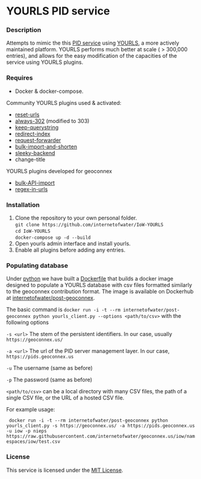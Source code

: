 # YOURLS PID service

### Description
Attempts to mimic the this [PID service](https://github.com/SISS/PID) using [YOURLS](https://yourls.org), a more actively maintained platform.
YOURLS performs much better at scale ( > 300,000 entries), and allows for the easy modification of the capacities of the service using YOURLS plugins. 

### Requires
- Docker & docker-compose.

Community YOURLS plugins used & activated:
- [reset-urls](https://gist.github.com/ozh/a0090f46569b50835520d95f9481d9fd#file-plugin-php) 
- [always-302](https://github.com/tinjaw/Always-302) (modified to 303)
- [keep-querystring](https://github.com/rinogo/yourls-keep-query-string)
- [redirect-index](https://github.com/tomslominski/yourls-redirect-index)
- [request-forwarder](https://github.com/webb-ben/plugins/tree/master/request-forward)
- [bulk-import-and-shorten](https://github.com/vaughany/yourls-bulk-import-and-shorten)
- [sleeky-backend](https://sleeky.flynntes.com)
- change-title

YOURLS plugins developed for geoconnex
- [bulk-API-import](https://github.com/webb-ben/plugins/tree/main/bulk-api-import)
- [regex-in-urls](https://github.com/webb-ben/plugins/tree/master/regex-in-urls)

### Installation

1. Clone the repository to your own personal folder. <br>
   `git clone https://github.com/internetofwater/IoW-YOURLS`<br>
   `cd IoW-YOURLS`<br>
   `docker-compose up -d --build`
2. Open yourls admin interface and install yourls.
3. Enable all plugins before adding any entries. 

### Populating database
Under [python](python/README.md) we have built a [Dockerfile](https://github.com/internetofwater/IoW-YOURLS/blob/main/python/Dockerfile-url)
that builds a docker image designed to populate a YOURLS database with csv files formatted similarly to the geoconnex contribution format. The image is available on Dockerhub at [internetofwater/post-geoconnex](https://hub.docker.com/repository/docker/internetofwater/post-geoconnex).

The basic command is
`docker run -i -t --rm internetofwater/post-geoconnex python yourls_client.py --options <path/to/csv>` with the following options

`-s <url>` The stem of the persistent identifiers. In our case, usually `https://geoconnex.us/`

`-a <url>` The url of the PID server management layer. In our case, `https://pids.geoconnex.us`

`-u` The username (same as before)

`-p` The password (same as before)

`<path/to/csv>` can be a local directory with many CSV files, the path of a single CSV file, or the URL of a hosted CSV file.

For example usage:

``` docker run -i -t --rm internetofwater/post-geoconnex python yourls_client.py -s https://geoconnex.us/ -a https://pids.geoconnex.us -u iow -p nieps https://raw.githubusercontent.com/internetofwater/geoconnex.us/iow/namespaces/iow/test.csv```


### License
This service is licensed under the [MIT License](LICENSE).
